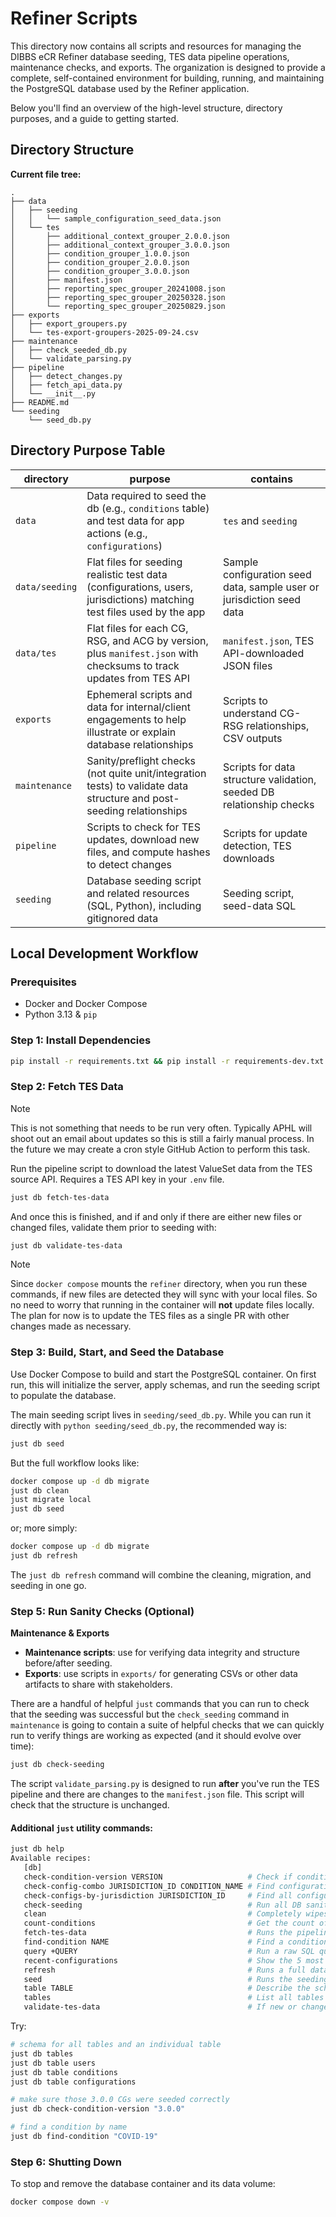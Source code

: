# Refiner Scripts

This directory now contains all scripts and resources for managing the DIBBS eCR Refiner database seeding, TES data pipeline operations, maintenance checks, and exports. The organization is designed to provide a complete, self-contained environment for building, running, and maintaining the PostgreSQL database used by the Refiner application.

Below you'll find an overview of the high-level structure, directory purposes, and a guide to getting started.

## Directory Structure

**Current file tree:**

```
.
├── data
│   ├── seeding
│   │   └── sample_configuration_seed_data.json
│   └── tes
│       ├── additional_context_grouper_2.0.0.json
│       ├── additional_context_grouper_3.0.0.json
│       ├── condition_grouper_1.0.0.json
│       ├── condition_grouper_2.0.0.json
│       ├── condition_grouper_3.0.0.json
│       ├── manifest.json
│       ├── reporting_spec_grouper_20241008.json
│       ├── reporting_spec_grouper_20250328.json
│       └── reporting_spec_grouper_20250829.json
├── exports
│   ├── export_groupers.py
│   └── tes-export-groupers-2025-09-24.csv
├── maintenance
│   ├── check_seeded_db.py
│   └── validate_parsing.py
├── pipeline
│   ├── detect_changes.py
│   ├── fetch_api_data.py
│   └── __init__.py
├── README.md
└── seeding
    └── seed_db.py
```

## Directory Purpose Table

| directory      | purpose                                                                                                                             | contains                                                               |
| -------------- | ----------------------------------------------------------------------------------------------------------------------------------- | ---------------------------------------------------------------------- |
| `data`           | Data required to seed the db (e.g., `conditions` table) and test data for app actions (e.g., `configurations`)                     | `tes` and `seeding`                                                    |
| `data/seeding`   | Flat files for seeding realistic test data (configurations, users, jurisdictions) matching test files used by the app               | Sample configuration seed data, sample user or jurisdiction seed data   |
| `data/tes`       | Flat files for each CG, RSG, and ACG by version, plus `manifest.json` with checksums to track updates from TES API                  | `manifest.json`, TES API-downloaded JSON files                         |
| `exports`        | Ephemeral scripts and data for internal/client engagements to help illustrate or explain database relationships                      | Scripts to understand CG-RSG relationships, CSV outputs                |
| `maintenance`    | Sanity/preflight checks (not quite unit/integration tests) to validate data structure and post-seeding relationships                | Scripts for data structure validation, seeded DB relationship checks    |
| `pipeline`       | Scripts to check for TES updates, download new files, and compute hashes to detect changes                                          | Scripts for update detection, TES downloads                            |
| `seeding`        | Database seeding script and related resources (SQL, Python), including gitignored data                                              | Seeding script, seed-data SQL                                          |

## Local Development Workflow

### Prerequisites

- Docker and Docker Compose
- Python 3.13 & `pip`

### Step 1: Install Dependencies

```bash
pip install -r requirements.txt && pip install -r requirements-dev.txt
```

### Step 2: Fetch TES Data

> [!NOTE]
> This is not something that needs to be run very often. Typically APHL will shoot out an email about updates so this is still a fairly manual process. In the future we may create a cron style GitHub Action to perform this task.

Run the pipeline script to download the latest ValueSet data from the TES source API.
Requires a TES API key in your `.env` file.

```bash
just db fetch-tes-data
```

And once this is finished, and if and only if there are either new files or changed files, validate them prior to seeding with:

```bash
just db validate-tes-data
```

> [!NOTE]
> Since `docker compose` mounts the `refiner` directory, when you run these commands, if new files are detected they will sync with your local files. So no need to worry that running in the container will **not** update files locally. The plan for now is to update the TES files as a single PR with other changes made as necessary.

### Step 3: Build, Start, and Seed the Database

Use Docker Compose to build and start the PostgreSQL container.
On first run, this will initialize the server, apply schemas, and run the seeding script to populate the database.

The main seeding script lives in `seeding/seed_db.py`.
While you can run it directly with `python seeding/seed_db.py`, the recommended way is:

```bash
just db seed
```

But the full workflow looks like:

```bash
docker compose up -d db migrate
just db clean
just migrate local
just db seed
```

or; more simply:

```bash
docker compose up -d db migrate
just db refresh
```

The `just db refresh` command will combine the cleaning, migration, and seeding in one go.

### Step 5: Run Sanity Checks (Optional)

**Maintenance & Exports**

- **Maintenance scripts**: use for verifying data integrity and structure before/after seeding.
- **Exports**: use scripts in `exports/` for generating CSVs or other data artifacts to share with stakeholders.

There are a handful of helpful `just` commands that you can run to check that the seeding was successful but the `check_seeding` command in `maintenance` is going to contain a suite of helpful checks that we can quickly run to verify things are working as expected (and it should evolve over time):

```bash
just db check-seeding
```

The script `validate_parsing.py` is designed to run **after** you've run the TES pipeline and there are changes to the `manifest.json` file. This script will check that the structure is unchanged.

#### Additional `just` utility commands:

 ```bash
just db help
Available recipes:
    [db]
    check-condition-version VERSION                   # Check if conditions exist for a specific version (e.g., `just db check-condition-version 3.0.0`)
    check-config-combo JURISDICTION_ID CONDITION_NAME # Find configurations for a jurisdiction and condition name (e.g., `just db check-config-combo wa zika`)
    check-configs-by-jurisdiction JURISDICTION_ID     # Find all configurations for a specific jurisdiction (e.g., `just db check-configs-by-jurisdiction wa`)
    check-seeding                                     # Run all DB sanity checks (seeding, integrity, etc)
    clean                                             # Completely wipes the refiner local development database [alias: c]
    count-conditions                                  # Get the count of conditions, grouped by version
    fetch-tes-data                                    # Runs the pipeline scripts that fetch data from the TES API (you must have a TES_API_KEY in your local .env file)
    find-condition NAME                               # Find a condition by its name (case-insensitive search)
    query +QUERY                                      # Run a raw SQL query against the database (e.g., `just db query "SELECT * FROM conditions LIMIT 5;"`)
    recent-configurations                             # Show the 5 most recently created configurations
    refresh                                           # Runs a full database refresh (wipe, migrate, seed)
    seed                                              # Runs the seeding script to seed the database with condition data
    table TABLE                                       # Describe the schema of a table (e.g., `just db table conditions`)
    tables                                            # List all tables in the public schema
    validate-tes-data                                 # If new or changed file from `fetch-tes-data` are found, check that their stucture supports the seeding process.
```

Try:

```bash
# schema for all tables and an individual table
just db tables
just db table users
just db table conditions
just db table configurations
```

```bash
# make sure those 3.0.0 CGs were seeded correctly
just db check-condition-version "3.0.0"
```

```bash
# find a condition by name
just db find-condition "COVID-19"
```

### Step 6: Shutting Down

To stop and remove the database container and its data volume:

```bash
docker compose down -v
```
